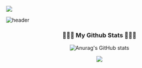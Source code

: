 ![](https://komarev.com/ghpvc/?username=binisavior)

![header](https://capsule-render.vercel.app/api?type=wave&color=auto&height=300&section=header&text=capsule%20render&fontSize=90)

<h3 align="center"> 🧑🏻‍💻 My Github Stats 🧑🏻‍💻 </h3>
<div align="center">

  
![Anurag's GitHub stats](https://github-readme-stats.vercel.app/api?username=binisavior&show_icons=true&theme=dark&text=binisavior)
<br>

<img src="https://img.shields.io/badge/Python-3776AB?style=for-the-badge&logo=Python&logoColor=white">
